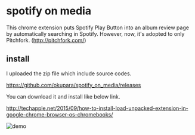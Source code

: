 # spotify on media

This chrome extension puts Spotify Play Button into an album review page by automatically searching in Spotify.
However, now, it's adopted to only Pitchfork. (http://pitchfork.com/)

## install
I uploaded the zip file which include source codes. 

https://github.com/okupara/spotify_on_media/releases

You can download it and install like below link.

http://techapple.net/2015/09/how-to-install-load-unpacked-extension-in-google-chrome-browser-os-chromebooks/



![demo](https://github.com/okupara/spotify_on_media/wiki/img/demo.gif)
